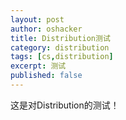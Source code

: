 ```yaml
---
layout: post 
author: oshacker
title: Distribution测试
category: distribution
tags: [cs,distribution]
excerpt: 测试
published: false
---
```


这是对Distribution的测试！
